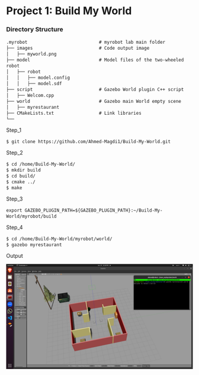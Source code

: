 # Project 1: Build My World
### Directory Structure
    .myrobot                           # myrobot lab main folder 
    ├── images                         # Code output image                   
    │   ├── myworld.png
    ├── model                          # Model files of the two-wheeled robot
    │   ├── robot
    │   │   ├── model.config
    │   │   ├── model.sdf
    ├── script                         # Gazebo World plugin C++ script      
    │   ├── Welcom.cpp
    ├── world                          # Gazebo main World empty scene
    │   ├── myrestaurant
    ├── CMakeLists.txt                 # Link libraries 
    └──                              

Step_1
```
$ git clone https://github.com/Ahmed-Magdi1/Build-My-World.git
```

Step_2 
```
$ cd /home/Build-My-World/
$ mkdir build
$ cd build/
$ cmake ../
$ make
```

Step_3
```
export GAZEBO_PLUGIN_PATH=${GAZEBO_PLUGIN_PATH}:~/Build-My-World/myrobot/build
```

Step_4
```
$ cd /home/Build-My-World/myrobot/world/
$ gazebo myrestaurant
```

Output

![My World Image](./myrobot/images/myworld.png)


